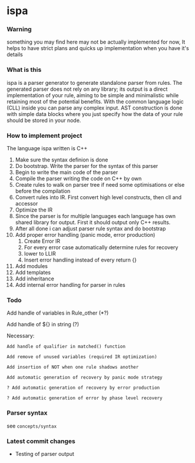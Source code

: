 # ispa
### Warning
  something you may find here may not be actually implemented for now,
  It helps to have strict plans and quicks up implementation when you have it's details
### What is this
 ispa is a parser generator to generate standalone parser from rules. The generated parser does not rely on any library; its output is a direct implementation of your rule, aiming to be simple and minimalistic while retaining most of the potential benefits. With the common language logic (CLL) inside you can parse any complex input. AST construction is done with simple data blocks where you just specify how the data of your rule should be stored in your node.
### How to implement project
 The language ispa written is C++
 1. Make sure the syntax definion is done
 2. Do bootstrap. Write the parser for the syntax of this parser
 3. Begin to write the main code of the parser
 4. Compile the parser writing the code on C++ by own
 5. Create rules to walk on parser tree if need some optimisations or else before the compilation
 6. Convert rules into IR. First convert high level constructs, then cll and accessor
 7. Optimize the IR
 8. Since the parser is for multiple languages each language has own shared library for output. First it should output only C++ results.
 9. After all done i can adjust parser rule syntax and do bootstrap
10. Add proper error handling (panic mode, error production)
     1. Create Error IR
     2. For every error case automatically determine rules for recovery
     3. lower to LLIR
     4. Insert error handling instead of every return {}
 11. Add modules
 12. Add templates
 13. Add inheritance
 14. Add internal error handling for parser in rules 
### Todo
  Add handle of variables in Rule_other (*?)

  Add handle of ${} in string (?)

  Necessary:

    Add handle of qualifier in matched() function

    Add remove of unused variables (required IR optimization)

    Add insertion of NOT when one rule shadows another

    Add automatic generation of recovery by panic mode strategy

    ? Add automatic generation of recovery by error production

    ? Add automatic generation of error by phase level recovery 

### Parser syntax
  
  see ```concepts/syntax```

### Latest commit changes
  - Testing of parser output
